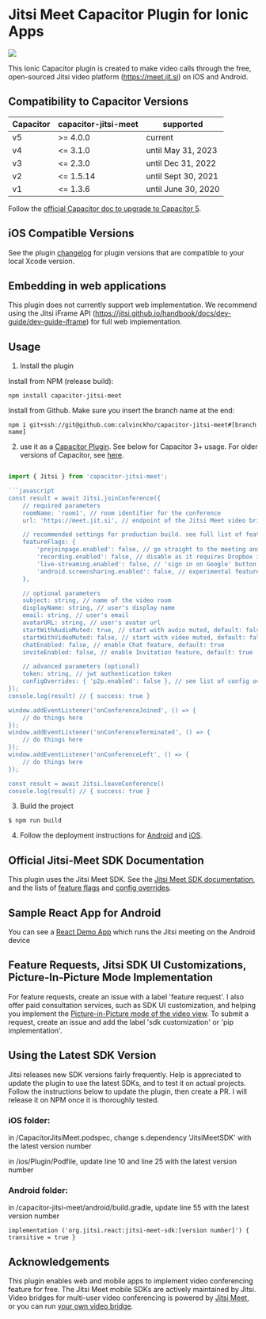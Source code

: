 # Jitsi Meet Capacitor Plugin for Ionic Apps
<img src="https://img.shields.io/npm/v/capacitor-jitsi-meet?style=flat-square" />

This Ionic Capacitor plugin is created to make video calls through the free, open-sourced Jitsi video platform (https://meet.jit.si) on iOS and Android.

## Compatibility to Capacitor Versions

<table>
  <thead>
    <tr>
      <th>Capacitor</th>
      <th>capacitor-jitsi-meet</th>
      <th>supported</th>
    </tr>
  </thead>
  <tbody>
    <tr>
      <td>
        v5
      </td>
      <td>
        >= 4.0.0
      </td>
      <td>
        current
      </td>
    </tr>
    <tr>
      <td>
        v4
      </td>
      <td>
        <= 3.1.0
      </td>
      <td>
        until May 31, 2023
      </td>
    </tr>
    <tr>
      <td>
        v3
      </td>
      <td>
        <= 2.3.0
      </td>
      <td>
        until Dec 31, 2022
      </td>
    </tr>
    <tr>
      <td>
        v2
      </td>
      <td>
        <= 1.5.14
      </td>
      <td>
        until Sept 30, 2021
      </td>
    </tr>
    <tr>
      <td>
        v1
      </td>
      <td>
        <= 1.3.6
      </td>
      <td>
        until June 30, 2020
      </td>
    </tr>
  </tbody>
</table>

Follow the [official Capacitor doc to upgrade to Capacitor 5](https://capacitorjs.com/docs/updating/5-0).

## iOS Compatible Versions

See the plugin [changelog](https://github.com/calvinckho/capacitor-jitsi-meet/blob/master/CHANGELOG.md) for plugin versions that are compatible to your local Xcode version.

## Embedding in web applications

This plugin does not currently support web implementation. We recommend using the Jitsi iFrame API (https://jitsi.github.io/handbook/docs/dev-guide/dev-guide-iframe) for full web implementation.

## Usage

1. Install the plugin

Install from NPM (release build):
```
npm install capacitor-jitsi-meet
```
Install from Github. Make sure you insert the branch name at the end:
```
npm i git+ssh://git@github.com:calvinckho/capacitor-jitsi-meet#[branch name]
```
2. use it as a [Capacitor Plugin](https://capacitorjs.com/docs/getting-started#adding-capacitor-to-your-app). See below for Capacitor 3+ usage. For older versions of Capacitor, see [here](https://github.com/calvinckho/capacitor-jitsi-meet/blob/7321356fcae47228d250aec1e9acba3796835769/README.md).
```javascript

import { Jitsi } from 'capacitor-jitsi-meet';

```javascript
const result = await Jitsi.joinConference({
    // required parameters
    roomName: 'room1', // room identifier for the conference
    url: 'https://meet.jit.si', // endpoint of the Jitsi Meet video bridge

    // recommended settings for production build. see full list of featureFlags in the official Jitsi Meet SDK documentation
    featureFlags: {
        'prejoinpage.enabled': false, // go straight to the meeting and do not show the pre-join page
        'recording.enabled': false, // disable as it requires Dropbox integration
        'live-streaming.enabled': false, // 'sign in on Google' button not yet functional
        'android.screensharing.enabled': false, // experimental feature, not fully production ready
    },

    // optional parameters
    subject: string, // name of the video room
    displayName: string, // user's display name
    email: string, // user's email
    avatarURL: string, // user's avatar url
    startWithAudioMuted: true, // start with audio muted, default: false
    startWithVideoMuted: false, // start with video muted, default: false
    chatEnabled: false, // enable Chat feature, default: true
    inviteEnabled: false, // enable Invitation feature, default: true

    // advanced parameters (optional)
    token: string, // jwt authentication token
    configOverrides: { 'p2p.enabled': false }, // see list of config overrides in the official Jitsi Meet SDK documentation
});
console.log(result) // { success: true }

window.addEventListener('onConferenceJoined', () => {
    // do things here
});
window.addEventListener('onConferenceTerminated', () => {
    // do things here
});
window.addEventListener('onConferenceLeft', () => {
    // do things here
});

const result = await Jitsi.leaveConference()
console.log(result) // { success: true }
```

3. Build the project

```
$ npm run build
```

4. Follow the deployment instructions for [Android](android/README.md) and [iOS](ios/README.md).

## Official Jitsi-Meet SDK Documentation

This plugin uses the Jitsi Meet SDK. See the [Jitsi Meet SDK documentation](https://jitsi.github.io/handbook/docs/dev-guide/dev-guide-ios-sdk), and the lists of [feature flags](https://jitsi.github.io/handbook/docs/dev-guide/mobile-feature-flags) and [config overrides](https://github.com/jitsi/jitsi-meet/blob/master/config.js).

## Sample React App for Android

You can see a [React Demo App](https://github.com/calvinckho/react-capacitor-jitsi-meet-sample) which runs the Jitsi meeting on the Android device

## Feature Requests, Jitsi SDK UI Customizations, Picture-In-Picture Mode Implementation

For feature requests, create an issue with a label 'feature request'. I also offer paid consultation services, such as SDK UI customization, and helping you implement the [Picture-in-Picture mode of the video view](https://ds.ivr.solutions/media/pip_demo.mp4). To submit a request, create an issue and add the label 'sdk customization' or 'pip implementation'.

## Using the Latest SDK Version

Jitsi releases new SDK versions fairly frequently. Help is appreciated to update the plugin to use the latest SDKs, and to test it on actual projects. Follow the instructions below to update the plugin, then create a PR. I will release it on NPM once it is thoroughly tested.

### iOS folder:

in /CapacitorJitsiMeet.podspec, change s.dependency 'JitsiMeetSDK' with the latest version number

in /ios/Plugin/Podfile, update line 10 and line 25 with the latest version number


### Android folder:

in /capacitor-jitsi-meet/android/build.gradle, update line 55 with the latest version number
```
implementation ('org.jitsi.react:jitsi-meet-sdk:[version number]') { transitive = true }
```


## Acknowledgements

This plugin enables web and mobile apps to implement video conferencing feature for free. The Jitsi Meet mobile SDKs are actively maintained by Jitsi. Video bridges for multi-user video conferencing is powered by [Jitsi Meet](https://meet.jit.si), or you can run [your own video bridge](https://jitsi.github.io/handbook/docs/devops-guide/devops-guide-start).

